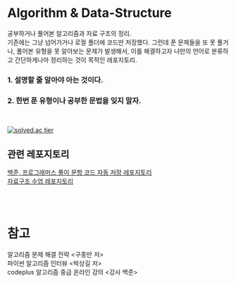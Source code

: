 Algorithm & Data-Structure
======
공부하거나 풀어본 알고리즘과 자료 구조의 정리.   
기존에는 그냥 넘어가거나 로컬 폴더에 코드만 저장했다. 
그런데 푼 문제들을 또 못 풀거나, 풀어본 유형을 못 알아보는 문제가 발생해서,
이를 해결하고자 나만의 언어로 분류하고 간단하게나마 정리하는 것이 목적인 레포지토리.
<br/>

### 1. 설명할 줄 알아야 아는 것이다.
### 2. 한번 푼 유형이나 공부한 문법을 잊지 말자.

<br>

[![solved.ac tier](http://mazassumnida.wtf/api/v2/generate_badge?boj=dfghcvb11)](https://solved.ac/profile/dfghcvb11)    

## 관련 레포지토리

[백준, 프로그래머스 풀이 문항 코드 자동 저장 레포지토리](https://github.com/binary-ho/BaekjoonRecord) <br>
[자료구조 수업 레포지토리](https://github.com/binary-ho/TIL-public/tree/main/3%ED%95%99%EB%85%84%202%ED%95%99%EA%B8%B0/Data%20Structure/Home%20works)

<br/><br/>

참고
===
알고리즘 문제 해결 전략 <구종만 저>   
파이썬 알고리즘 인터뷰 <박상길 저>    
codeplus 알고리즘 중급 온라인 강의 <강사 백준>
